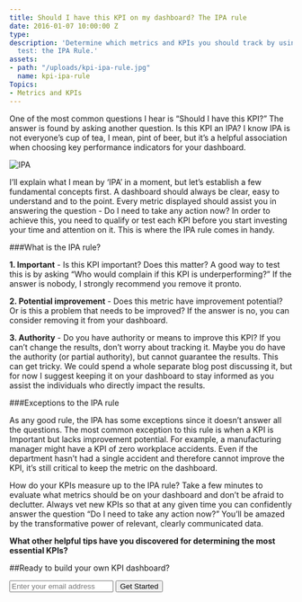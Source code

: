 ```yaml
---
title: Should I have this KPI on my dashboard? The IPA rule
date: 2016-01-07 10:00:00 Z
type: 
description: 'Determine which metrics and KPIs you should track by using a simple
  test: the IPA Rule.'
assets:
- path: "/uploads/kpi-ipa-rule.jpg"
  name: kpi-ipa-rule
Topics:
- Metrics and KPIs
---
```


One of the most common questions I hear is “Should I have this KPI?” The answer is found by asking another question. Is this KPI an IPA? I know IPA is not everyone’s cup of tea, I mean, pint of beer, but it’s a helpful association when choosing key performance indicators for your dashboard.

![IPA](/uploads/kpi-ipa-rule.jpg)

I’ll explain what I mean by ‘IPA’ in a moment, but let’s establish a few fundamental concepts first. A dashboard should always be clear, easy to understand and to the point. Every metric displayed should assist you in answering the question - Do I need to take any action now? In order to achieve this, you need to qualify or test each KPI before you start investing your time and attention on it. This is where the IPA rule comes in handy. 

###What is the IPA rule?

**1. Important** - Is this KPI important? Does this matter? A good way to test this is by asking “Who would complain if this KPI is underperforming?” If the answer is nobody, I strongly recommend you remove it pronto.

**2. Potential improvement** - Does this metric have improvement potential? Or is this a problem that needs to be improved? If the answer is no, you can consider removing it from your dashboard.
 
**3. Authority** - Do you have authority or means to improve this KPI? If you can’t change the results, don’t worry about tracking it. Maybe you do have the authority (or partial authority), but cannot guarantee the results. This can get tricky. We could spend a whole separate blog post discussing it, but for now I suggest keeping it on your dashboard to stay informed as you assist the individuals who directly impact the results. 

###Exceptions to the IPA rule

As any good rule, the IPA has some exceptions since it doesn’t answer all the questions. The most common exception to this rule is when a KPI is Important but lacks improvement potential. For example, a manufacturing manager might have a KPI of zero workplace accidents. Even if the department hasn’t had a single accident and therefore cannot improve the KPI, it’s still critical to keep the metric on the dashboard.

How do your KPIs measure up to the IPA rule? Take a few minutes to evaluate what metrics should be on your dashboard and don’t be afraid to declutter. Always vet new KPIs so that at any given time you can confidently answer the question “Do I need to take any action now?” You’ll be amazed by the transformative power of relevant, clearly communicated data.

**What other helpful tips have you discovered for determining the most essential KPIs?**

##Ready to build your own KPI dashboard?

<form action="/try-geckoboard/" method="get" class="inline__signup-form">
<input type="email" name="email" placeholder="Enter your email address">
<button class="btn">Get Started</button>
</form>
